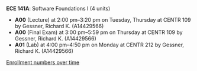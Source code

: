 **ECE 141A**: Software Foundations I (4 units)

- **A00** (Lecture) at 2:00 pm–3:20 pm on Tuesday, Thursday at CENTR 109 by Gessner, Richard K. (A14429566)
- **A00** (Final Exam) at 3:00 pm–5:59 pm on Thursday at CENTR 109 by Gessner, Richard K. (A14429566)
- **A01** (Lab) at 4:00 pm–4:50 pm on Monday at CENTR 212 by Gessner, Richard K. (A14429566)

[Enrollment numbers over time](./ECE141A.tsv)
